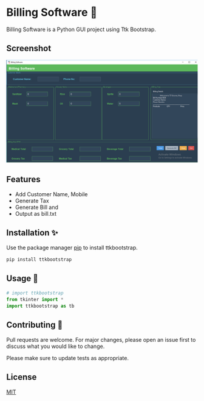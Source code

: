 # Billing Software 📜

Billing Software is a Python GUI project using Ttk Bootstrap.

## Screenshot

![App Screenshot](Screenshot.PNG)

## Features 

- Add Customer Name, Mobile
- Generate Tax
- Generate Bill and 
- Output as bill.txt

## Installation ✨

Use the package manager [pip](https://pypi.org/project/ttkbootstrap/) to install ttkbootstrap.

```bash
pip install ttkbootstrap
```

## Usage 🔧

```python
# import ttkbootstrap
from tkinter import *
import ttkbootstrap as tb

```

## Contributing 🤘

Pull requests are welcome. For major changes, please open an issue first
to discuss what you would like to change.

Please make sure to update tests as appropriate.

## License

[MIT](https://choosealicense.com/licenses/mit/)
